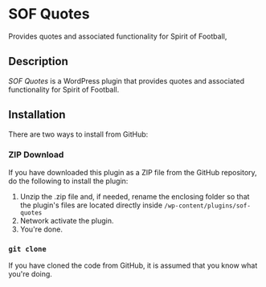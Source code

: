 # SOF Quotes

Provides quotes and associated functionality for Spirit of Football,

## Description

*SOF Quotes* is a WordPress plugin that provides quotes and associated functionality for Spirit of Football.

## Installation

There are two ways to install from GitHub:

### ZIP Download

If you have downloaded this plugin as a ZIP file from the GitHub repository, do the following to install the plugin:

1. Unzip the .zip file and, if needed, rename the enclosing folder so that the plugin's files are located directly inside `/wp-content/plugins/sof-quotes`
2. Network activate the plugin.
3. You're done.

### `git clone`

If you have cloned the code from GitHub, it is assumed that you know what you're doing.
